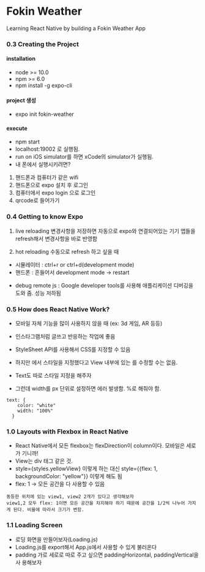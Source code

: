 # Fokin Weather

Learning React Native by building a Fokin Weather App

### 0.3 Creating the Project

#### installation

-   node >= 10.0
-   npm >= 6.0
-   npm install -g expo-cli

#### project 생성

-   expo init fokin-weather

#### execute

-   npm start
-   localhost:19002 로 실행됨.
-   run on iOS simulator를 하면 xCode의 simulator가 실행됨.
-   내 폰에서 실행시키려면?

1. 핸드폰과 컴퓨터가 같은 wifi
2. 핸드폰으로 expo 설치 후 로그인
3. 컴퓨터에서 expo login 으로 로그인
4. qrcode로 들어가기

### 0.4 Getting to know Expo

1. live reloading 변경사항을 저장하면 자동으로 expo와 연결되어있는 기기 앱들을
   refresh해서 변경사항을 바로 반영함

2. hot reloading 수동으로 refresh 하고 싶을 때

-   시뮬레이터 : ctrl+r or ctrl+d(development mode)
-   핸드폰 : 흔들어서 development mode -> restart

*   debug remote js : Google developer tools를 사용해 애플리케이션 디버깅을 도와
    줌. 성능 저하됨

### 0.5 How does React Native Work?

-   모바일 자체 기능을 많이 사용하지 않을 때 (ex: 3d 게임, AR 등등)
-   인스타그램처럼 글쓰고 반응하는 작업에 좋음

-   StyleSheet API를 사용해서 CSS를 지정할 수 있음
-   하지만 <View>에서 스타일을 지정했다고 View 내부에 있는 <Text>를 수정할 수는
    없음.
-   Text도 따로 스타일 지정을 해주자
-   그런데 width를 px 단위로 설정하면 에러 발생함. %로 해줘야 함.

```
text: {
    color: "white"
    width: "100%"
  }
```

### 1.0 Layouts with Flexbox in React Native

-   React Native에서 모든 flexbox는 flexDirection이 column이다. 모바일은 세로가
    기니까!
-   View는 div 태그 같은 것.
-   style={styles.yellowView} 이렇게 하는 대신 style={{flex: 1,
        backgroundColor: "yellow"}} 이렇게 해도 됨
-   flex: 1 -> 모든 공간을 다 사용할 수 있음

```
동등한 위치에 있는 view1, view2 2개가 있다고 생각해보자
view1,2 모두 flex: 1이면 모든 공간을 차지해야 하기 때문에 공간을 1/2씩 나누어 가지게 된다. 비율에 따라서 크기가 변함.
```

### 1.1 Loading Screen

-   로딩 화면을 만들어보자(Loading.js)
-   Loading.js를 export해서 App.js에서 사용할 수 있게 불러온다
-   padding 가로 세로로 따로 주고 싶으면 paddingHorizontal, paddingVertical을 사
    용해보자

